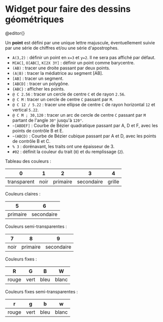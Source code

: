 # Widget pour faire des dessins géométriques

@editor{}

Un **point** est défini par une unique lettre majuscule, éventuellement
suivie par une série de chiffres et/ou une série d'apostrophes.

* `A(3,2)` : définir un point en `x=3` et `y=2`. Il ne sera pas affiché par défaut.
* `M[AC]`, `O[ABC]`, `K[2X 3Y]` : définir un point comme barycentre.
* `(AB)` : tracer une droite passant par deux points.
* `(A|B)` : tracer la médiatrice au segment [AB].
* `[AB]` : tracer un segment.
* `[ABCD]` : tracer un polygône.
* `{ABC}` : afficher les points.
* `@ C 2.56` : tracer un cercle de centre `C` et de rayon `2.56`.
* `@ C M` : tracer un cercle de centre `C` passant par `M`.
* `@ C 12 / 5.22` : tracer une ellipse de centre `C` de rayon horizontal `12` et vertical `5.22`.
* `@ C M ; 30,120` : tracer un arc de cercle de centre `C` passant par `M` partant de l'angle `30°` jusqu'à `120°`.
* `~[ABDEF]` : Courbe de Bézier quadratique passant par A, D et F, avec les points de contrôle B et E.
* `~(ABCD)` : Courbe de Bézier cubique passant par A et D, avec les points de contrôle B et C.
* `% 3` : dorénavant, les traits ont une épaisseur de 3.
* `#02` : définit la couleur du trait (`0`) et du remplissage (`2`).

Tableau des couleurs :

| 0           | 1    | 2        | 3          | 4      |
| ----------- | ---- | -------- | ---------- | ------ |
| transparent | noir | primaire | secondaire | grille |

Couleurs claires :

| 5        | 6          |
| -------- | ---------- |
| primaire | secondaire |

Couleurs semi-transparentes :

| 7    | 8        | 9          |
| ---- | -------- | ---------- |
| noir | primaire | secondaire |

Couleurs fixes :

| R     | G    | B    | W     |
| ----- | ---- | ---- | ----- |
| rouge | vert | bleu | blanc |

Couleurs fixes semi-transparentes :

| r     | g    | b    | w     |
| ----- | ---- | ---- | ----- |
| rouge | vert | bleu | blanc |

